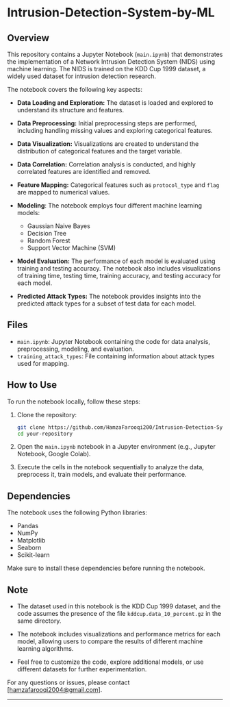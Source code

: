 # Intrusion-Detection-System-by-ML

## Overview

This repository contains a Jupyter Notebook (`main.ipynb`) that demonstrates the implementation of a Network Intrusion Detection System (NIDS) using machine learning. The NIDS is trained on the KDD Cup 1999 dataset, a widely used dataset for intrusion detection research.

The notebook covers the following key aspects:

- **Data Loading and Exploration:** The dataset is loaded and explored to understand its structure and features.

- **Data Preprocessing:** Initial preprocessing steps are performed, including handling missing values and exploring categorical features.

- **Data Visualization:** Visualizations are created to understand the distribution of categorical features and the target variable.

- **Data Correlation:** Correlation analysis is conducted, and highly correlated features are identified and removed.

- **Feature Mapping:** Categorical features such as `protocol_type` and `flag` are mapped to numerical values.

- **Modeling**: The notebook employs four different machine learning models:
  - Gaussian Naive Bayes
  - Decision Tree
  - Random Forest
  - Support Vector Machine (SVM)

- **Model Evaluation:** The performance of each model is evaluated using training and testing accuracy. The notebook also includes visualizations of training time, testing time, training accuracy, and testing accuracy for each model.

- **Predicted Attack Types:** The notebook provides insights into the predicted attack types for a subset of test data for each model.

## Files

- `main.ipynb`: Jupyter Notebook containing the code for data analysis, preprocessing, modeling, and evaluation.
- `training_attack_types`: File containing information about attack types used for mapping.

## How to Use

To run the notebook locally, follow these steps:

1. Clone the repository:

   ```bash
   git clone https://github.com/HamzaFarooqi200/Intrusion-Detection-System-by-ML
   cd your-repository
   ```

2. Open the `main.ipynb` notebook in a Jupyter environment (e.g., Jupyter Notebook, Google Colab).

3. Execute the cells in the notebook sequentially to analyze the data, preprocess it, train models, and evaluate their performance.

## Dependencies

The notebook uses the following Python libraries:

- Pandas
- NumPy
- Matplotlib
- Seaborn
- Scikit-learn

Make sure to install these dependencies before running the notebook.

## Note

- The dataset used in this notebook is the KDD Cup 1999 dataset, and the code assumes the presence of the file `kddcup.data_10_percent.gz` in the same directory.

- The notebook includes visualizations and performance metrics for each model, allowing users to compare the results of different machine learning algorithms.

- Feel free to customize the code, explore additional models, or use different datasets for further experimentation.

For any questions or issues, please contact [hamzafarooqi2004@gmail.com].

---
